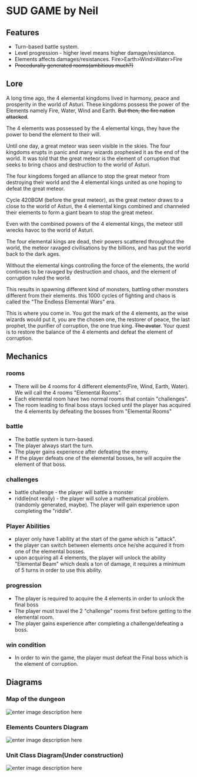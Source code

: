 
# SUD GAME by Neil
## Features
- Turn-based battle system.
- Level progression - higher level means higher damage/resistance.
- Elements affects damages/resistances. Fire>Earth>Wind>Water>Fire
- ~~Procedurally generated rooms(ambitious much?)~~

## Lore
A long time ago, the 4 elemental kingdoms lived in harmony, peace and prosperity in the world of Asturi. These kingdoms possess the power of the Elements namely Fire, Water, Wind and Earth. ~~But then, the fire nation attacked~~. 

The 4 elements was possessed by the 4 elemental kings, they have the power to bend the element to their will. 

Until one day, a great meteor was seen visible in the skies. The four kingdoms erupts in panic and many wizards  prophesied it as the end of the world. It was told that the great meteor is the element of corruption that seeks to bring chaos and destruction to the world of Asturi.

The four kingdoms forged an alliance to stop the great meteor from destroying their world and the 4 elemental kings united as one hoping to defeat the great meteor. 

Cycle 420BGM (before the great meteor), as the great meteor draws to a close to the world of Asturi, the 4 elemental kings combined and channeled their elements to form a giant beam to stop the great meteor.

 Even with the combined powers of the 4 elemental kings, the meteor still wrecks havoc to the world of Asturi. 

The four elemental kings are dead, their powers scattered throughout the world, the meteor ravaged civilisations by the billions, and has put the world back to the dark ages. 

Without the elemental kings controlling the force of the elements, the world continues to be ravaged by destruction and chaos, and the element of corruption ruled the world.

This results in spawning different kind of monsters, battling other monsters different from their elements. this 1000 cycles of fighting and chaos is called the "The Endless Elemental Wars" era.

This is where you come in. You got the mark of the 4 elements, as the wise wizards would put it, you are the chosen one, the restorer of peace, the last prophet, the purifier of corruption, the one true king. ~~The avatar~~. Your quest is to restore the balance of the 4 elements and defeat the element of corruption.


##  Mechanics
### rooms
- There will be 4 rooms for 4 different elements(Fire, Wind, Earth, Water). We will call the 4 rooms "Elemental Rooms".
- Each elemental room have two normal rooms that contain "challenges".  
- The room leading to final boss stays locked until the player has acquired the 4 elements by defeating the bosses from "Elemental Rooms"
### battle
- The battle system is turn-based.
- The player always start the turn.
- The player gains experience after defeating the enemy.
- If the player defeats one of the elemental bosses, he will acquire the element of that boss.
### challenges
- battle challenge - the player will battle a monster
- riddle(not really) - the player will solve a mathematical problem.(randomly generated, maybe). The player will gain experience upon completing the "riddle".

### Player Abilities
- player only have 1 ability at the start of the game which is "attack".
- the player can switch between elements once he/she acquired it from one of the elemental bosses.
- upon acquiring all 4 elements, the player will unlock the ability "Elemental Beam" which deals a ton of damage, it requires a minimum of 5 turns in order to use this ability.
### progression
- The player is required to acquire the 4 elements in order to unlock the final boss
- The player must travel the 2 "challenge" rooms first before getting to the elemental room.
- The player gains experience after completing a challenge/defeating a boss.
### win condition
- In order to win the game, the player must defeat the Final boss which is the element of corruption.

## Diagrams
### Map of the dungeon
![enter image description here](https://lh3.googleusercontent.com/bP0ZJfqJD7SgLivD4bGBOLsgX3ndarR-UWC6wRzETK4UPJXOVdwXTMYsXN6AYHw7AXjO7kowF9I)

### Elements Counters Diagram
![enter image description here](https://lh3.googleusercontent.com/0lNKS6aZLCnMsWIx_ygfnADR8jtJjt74n3PYTdB8bQT7ovLaeIPWbADaA018vFO24Oi-9X4I3Zk)
### Unit Class Diagram(Under construction)
![enter image description here](https://lh3.googleusercontent.com/rwfPyW1_QaqCeP6yx_9Ksbwl4khIqmMjiSJhIncnzzw86na9GxFxzt3qKGAhooWc9K3YwXOM0ko "Unit Class Diagram")